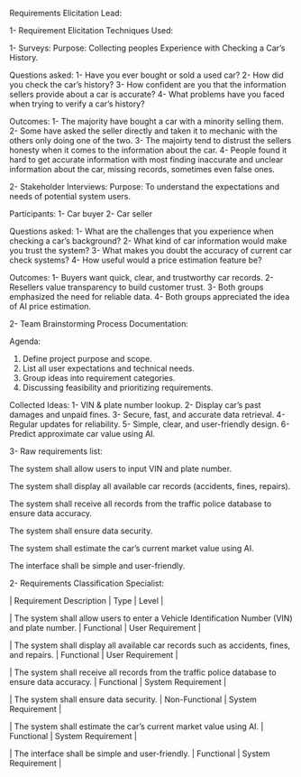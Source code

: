 Requirements Elicitation Lead:

1- Requirement Elicitation Techniques Used:

1- Surveys:
Purpose: Collecting peoples Experience with Checking a Car’s History.

Questions asked:
1- Have you ever bought or sold a used car?
2- How did you check the car’s history?
3- How confident are you that the information sellers provide about a car is accurate?
4- What problems have you faced when trying to verify a car’s history?

Outcomes:
1- The majority have bought a car with a minority selling them.
2- Some have asked the seller directly and taken it to mechanic with the others only doing one of the two.
3- The majoirty tend to distrust the sellers honesty when it comes to the information about the car.
4- People found it hard to get accurate information with most finding inaccurate and unclear information about the car, missing records, sometimes even false ones.

2- Stakeholder Interviews:
Purpose: To understand the expectations and needs of potential system users.

Participants: 
1-	Car buyer 
2- Car seller

Questions asked:
1-	What are the challenges that you experience when checking a car’s background?
2-	What kind of car information would make you trust the system?
3-	What makes you doubt the accuracy of current car check systems?
4-	How useful would a price estimation feature be?

Outcomes:
1-	Buyers want quick, clear, and trustworthy car records.
2-	Resellers value transparency to build customer trust.
3-	Both groups emphasized the need for reliable data.
4-	Both groups appreciated the idea of AI price estimation.

2- Team Brainstorming Process Documentation:

Agenda:
1.	Define project purpose and scope.
2.	List all user expectations and technical needs.
3.	Group ideas into requirement categories.
4.	Discussing feasibility and prioritizing requirements.

Collected Ideas:
1-	VIN & plate number lookup.
2-	Display car’s past damages and unpaid fines.
3-	Secure, fast, and accurate data retrieval.
4-	Regular updates for reliability.
5-	Simple, clear, and user-friendly design.
6-	Predict approximate car value using AI.

3- Raw requirements list: 

The system shall allow users to input VIN and plate number.

The system shall display all available car records (accidents, fines, repairs).

The system shall receive all records from the traffic police database to ensure data accuracy.

The system shall ensure data security.

The system shall estimate the car’s current market value using AI.

The interface shall be simple and user-friendly.

2- Requirements Classification Specialist:

| Requirement Description | Type | Level |

| The system shall allow users to enter a Vehicle Identification Number (VIN) and plate number. | Functional | User Requirement |

| The system shall display all available car records such as accidents, fines, and repairs. | Functional | User Requirement |

| The system shall receive all records from the traffic police database to ensure data accuracy. | Functional | System Requirement |

| The system shall ensure data security. | Non-Functional | System Requirement |

| The system shall estimate the car’s current market value using AI. | Functional | System Requirement |

| The interface shall be simple and user-friendly.  | Functional | System Requirement |




